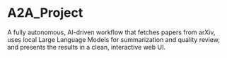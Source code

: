 # A2A_Project
A fully autonomous, AI-driven workflow that fetches papers from arXiv, uses local Large Language Models for summarization and quality review, and presents the results in a clean, interactive web UI.
